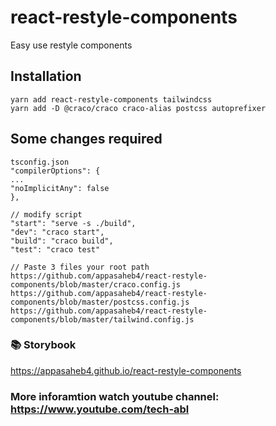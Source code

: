 # react-restyle-components

Easy use restyle components

## Installation

```
yarn add react-restyle-components tailwindcss
yarn add -D @craco/craco craco-alias postcss autoprefixer

```

## Some changes required

```
tsconfig.json
"compilerOptions": {
...
"noImplicitAny": false
},

// modify script
"start": "serve -s ./build",
"dev": "craco start",
"build": "craco build",
"test": "craco test"

// Paste 3 files your root path
https://github.com/appasaheb4/react-restyle-components/blob/master/craco.config.js
https://github.com/appasaheb4/react-restyle-components/blob/master/postcss.config.js
https://github.com/appasaheb4/react-restyle-components/blob/master/tailwind.config.js

```

### 📚 Storybook

https://appasaheb4.github.io/react-restyle-components

### More inforamtion watch youtube channel: https://www.youtube.com/tech-abl
